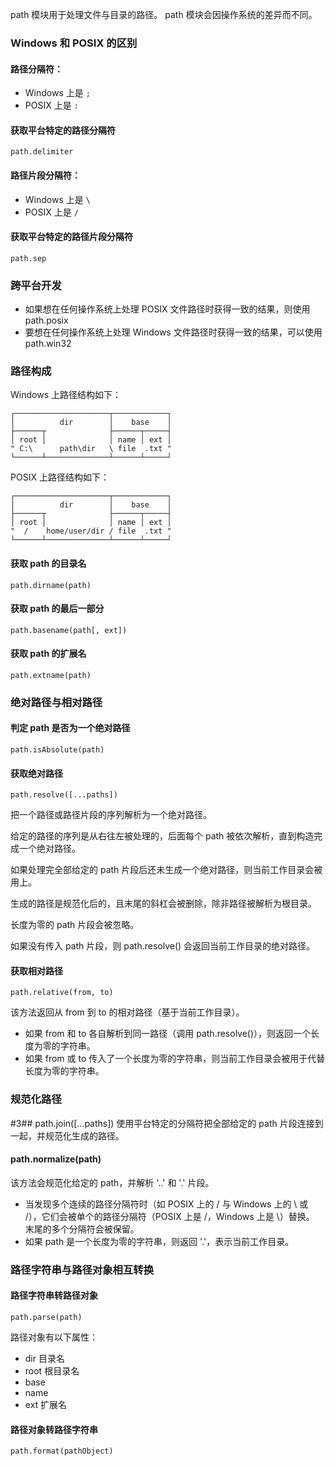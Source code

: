 path 模块用于处理文件与目录的路径。
path 模块会因操作系统的差异而不同。

### Windows 和 POSIX 的区别
#### 路径分隔符：
+ Windows 上是 `;`
+ POSIX 上是 `:`

#### 获取平台特定的路径分隔符
<pre><code>path.delimiter</code></pre>

#### 路径片段分隔符：
+ Windows 上是 `\`
+ POSIX 上是 `/`

#### 获取平台特定的路径片段分隔符
<pre><code>path.sep</code></pre>

### 跨平台开发
+ 如果想在任何操作系统上处理 POSIX 文件路径时获得一致的结果，则使用 path.posix
+ 要想在任何操作系统上处理 Windows 文件路径时获得一致的结果，可以使用 path.win32

### 路径构成
Windows 上路径结构如下：
<pre><code>┌─────────────────────┬────────────┐
│          dir        │    base    │
├──────┬              ├──────┬─────┤
│ root │              │ name │ ext │
" C:\      path\dir   \ file  .txt "
└──────┴──────────────┴──────┴─────┘</code></pre>
POSIX 上路径结构如下：
<pre><code>┌─────────────────────┬────────────┐
│          dir        │    base    │
├──────┬              ├──────┬─────┤
│ root │              │ name │ ext │
"  /    home/user/dir / file  .txt "
└──────┴──────────────┴──────┴─────┘</code></pre>

#### 获取 path 的目录名
<pre><code>path.dirname(path)</code></pre>

#### 获取 path 的最后一部分
<pre><code>path.basename(path[, ext])</code></pre>

#### 获取 path 的扩展名
<pre><code>path.extname(path)</code></pre>

### 绝对路径与相对路径
#### 判定 path 是否为一个绝对路径
<pre><code>path.isAbsolute(path)</code></pre>

#### 获取绝对路径
<pre><code>path.resolve([...paths])</code></pre>
把一个路径或路径片段的序列解析为一个绝对路径。

给定的路径的序列是从右往左被处理的，后面每个 path 被依次解析，直到构造完成一个绝对路径。

如果处理完全部给定的 path 片段后还未生成一个绝对路径，则当前工作目录会被用上。

生成的路径是规范化后的，且末尾的斜杠会被删除，除非路径被解析为根目录。

长度为零的 path 片段会被忽略。

如果没有传入 path 片段，则 path.resolve() 会返回当前工作目录的绝对路径。

#### 获取相对路径
<pre><code>path.relative(from, to)</code></pre>
该方法返回从 from 到 to 的相对路径（基于当前工作目录）。 
+ 如果 from 和 to 各自解析到同一路径（调用 path.resolve()），则返回一个长度为零的字符串。
+ 如果 from 或 to 传入了一个长度为零的字符串，则当前工作目录会被用于代替长度为零的字符串。

### 规范化路径
#3## path.join([...paths])
使用平台特定的分隔符把全部给定的 path 片段连接到一起，并规范化生成的路径。

#### path.normalize(path)
该方法会规范化给定的 path，并解析 '..' 和 '.' 片段。

+ 当发现多个连续的路径分隔符时（如 POSIX 上的 / 与 Windows 上的 \ 或 /），它们会被单个的路径分隔符（POSIX 上是 /，Windows 上是 \）替换。 末尾的多个分隔符会被保留。
+ 如果 path 是一个长度为零的字符串，则返回 '.'，表示当前工作目录。

### 路径字符串与路径对象相互转换
#### 路径字符串转路径对象
<pre><code>path.parse(path)</code></pre>
路径对象有以下属性：
+ dir 目录名
+ root 根目录名
+ base
+ name
+ ext 扩展名

#### 路径对象转路径字符串
<pre><code>path.format(pathObject)</code></pre>